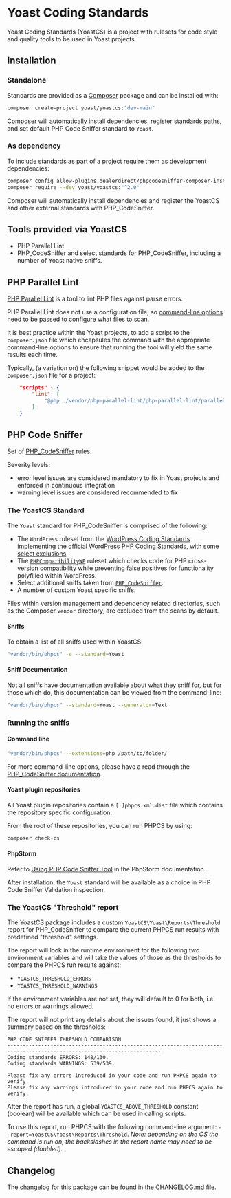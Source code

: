 # Yoast Coding Standards

Yoast Coding Standards (YoastCS) is a project with rulesets for code style and quality tools to be used in Yoast projects.

## Installation

### Standalone

Standards are provided as a [Composer](https://getcomposer.org/) package and can be installed with:

```bash
composer create-project yoast/yoastcs:"dev-main"
```

Composer will automatically install dependencies, register standards paths, and set default PHP Code Sniffer standard to `Yoast`.

### As dependency

To include standards as part of a project require them as development dependencies:

```bash
composer config allow-plugins.dealerdirect/phpcodesniffer-composer-installer true
composer require --dev yoast/yoastcs:"^2.0"
```

Composer will automatically install dependencies and register the YoastCS and other external standards with PHP_CodeSniffer.

## Tools provided via YoastCS

* PHP Parallel Lint
* PHP_CodeSniffer and select standards for PHP_CodeSniffer, including a number of Yoast native sniffs.


## PHP Parallel Lint

[PHP Parallel Lint](https://github.com/php-parallel-lint/PHP-Parallel-Lint/) is a tool to lint PHP files against parse errors.

PHP Parallel Lint does not use a configuration file, so [command-line options](https://github.com/php-parallel-lint/PHP-Parallel-Lint/#command-line-options) need to be passed to configure what files to scan.

It is best practice within the Yoast projects, to add a script to the `composer.json` file which encapsules the command with the appropriate command-line options to ensure that running the tool will yield the same results each time.

Typically, (a variation on) the following snippet would be added to the `composer.json` file for a project:
```json
    "scripts" : {
        "lint": [
            "@php ./vendor/php-parallel-lint/php-parallel-lint/parallel-lint . -e php --show-deprecated --exclude vendor --exclude .git"
        ]
    }
```


## PHP Code Sniffer

Set of [PHP_CodeSniffer](https://github.com/squizlabs/PHP_CodeSniffer) rules.

Severity levels:

 - error level issues are considered mandatory to fix in Yoast projects and enforced in continuous integration
 - warning level issues are considered recommended to fix

### The YoastCS Standard

The `Yoast` standard for PHP_CodeSniffer is comprised of the following:
* The `WordPress` ruleset from the [WordPress Coding Standards](https://github.com/WordPress/WordPress-Coding-Standards) implementing the official [WordPress PHP Coding Standards](https://make.wordpress.org/core/handbook/coding-standards/php/), with some [select exclusions](https://github.com/Yoast/yoastcs/blob/develop/Yoast/ruleset.xml#L29-L75).
* The [`PHPCompatibilityWP`](https://github.com/PHPCompatibility/PHPCompatibilityWP) ruleset which checks code for PHP cross-version compatibility while preventing false positives for functionality polyfilled within WordPress.
* Select additional sniffs taken from [`PHP_CodeSniffer`](https://github.com/squizlabs/PHP_CodeSniffer).
* A number of custom Yoast specific sniffs.

Files within version management and dependency related directories, such as the Composer `vendor` directory, are excluded from the scans by default.

#### Sniffs

To obtain a list of all sniffs used within YoastCS:
```bash
"vendor/bin/phpcs" -e --standard=Yoast
```

#### Sniff Documentation

Not all sniffs have documentation available about what they sniff for, but for those which do, this documentation can be viewed from the command-line:
```bash
"vendor/bin/phpcs" --standard=Yoast --generator=Text
```

### Running the sniffs

#### Command line

```bash
"vendor/bin/phpcs" --extensions=php /path/to/folder/
```

For more command-line options, please have a read through the [PHP_CodeSniffer documentation](https://github.com/squizlabs/PHP_CodeSniffer/wiki/Usage).

#### Yoast plugin repositories

All Yoast plugin repositories contain a `[.]phpcs.xml.dist` file which contains the repository specific configuration.

From the root of these repositories, you can run PHPCS by using:
```bash
composer check-cs
```

#### PhpStorm

Refer to [Using PHP Code Sniffer Tool](https://www.jetbrains.com/phpstorm/help/using-php-code-sniffer-tool.html) in the PhpStorm documentation.

After installation, the `Yoast` standard will be available as a choice in PHP Code Sniffer Validation inspection.

### The YoastCS "Threshold" report

The YoastCS package includes a custom `YoastCS\Yoast\Reports\Threshold` report for PHP_CodeSniffer to compare the current PHPCS run results with predefined "threshold" settings.

The report will look in the runtime environment for the following two environment variables and will take the values of those as the thresholds to compare the PHPCS run results against:
* `YOASTCS_THRESHOLD_ERRORS`
* `YOASTCS_THRESHOLD_WARNINGS`

If the environment variables are not set, they will default to 0 for both, i.e. no errors or warnings allowed.

The report will not print any details about the issues found, it just shows a summary based on the thresholds:
```
PHP CODE SNIFFER THRESHOLD COMPARISON
------------------------------------------------------------------------------------------------------------------------
Coding standards ERRORS: 148/130.
Coding standards WARNINGS: 539/539.

Please fix any errors introduced in your code and run PHPCS again to verify.
Please fix any warnings introduced in your code and run PHPCS again to verify.
```

After the report has run, a global `YOASTCS_ABOVE_THRESHOLD` constant (boolean) will be available which can be used in calling scripts.

To use this report, run PHPCS with the following command-line argument: `--report=YoastCS\Yoast\Reports\Threshold`.
_Note: depending on the OS the command is run on, the backslashes in the report name may need to be escaped (doubled)._


## Changelog

The changelog for this package can be found in the [CHANGELOG.md](https://github.com/Yoast/yoastcs/blob/develop/CHANGELOG.md) file.
